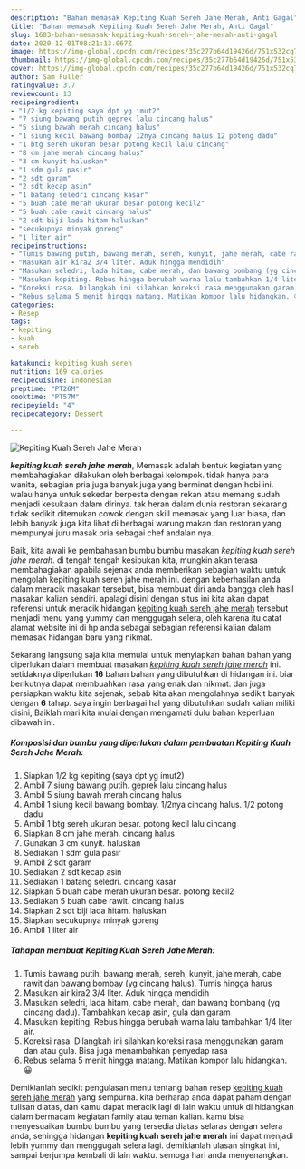 ```yaml
---
description: "Bahan memasak Kepiting Kuah Sereh Jahe Merah, Anti Gagal"
title: "Bahan memasak Kepiting Kuah Sereh Jahe Merah, Anti Gagal"
slug: 1603-bahan-memasak-kepiting-kuah-sereh-jahe-merah-anti-gagal
date: 2020-12-01T08:21:13.067Z
image: https://img-global.cpcdn.com/recipes/35c277b64d19426d/751x532cq70/kepiting-kuah-sereh-jahe-merah-foto-resep-utama.jpg
thumbnail: https://img-global.cpcdn.com/recipes/35c277b64d19426d/751x532cq70/kepiting-kuah-sereh-jahe-merah-foto-resep-utama.jpg
cover: https://img-global.cpcdn.com/recipes/35c277b64d19426d/751x532cq70/kepiting-kuah-sereh-jahe-merah-foto-resep-utama.jpg
author: Sam Fuller
ratingvalue: 3.7
reviewcount: 13
recipeingredient:
- "1/2 kg kepiting saya dpt yg imut2"
- "7 siung bawang putih geprek lalu cincang halus"
- "5 siung bawah merah cincang halus"
- "1 siung kecil bawang bombay 12nya cincang halus 12 potong dadu"
- "1 btg sereh ukuran besar potong kecil lalu cincang"
- "8 cm jahe merah cincang halus"
- "3 cm kunyit haluskan"
- "1 sdm gula pasir"
- "2 sdt garam"
- "2 sdt kecap asin"
- "1 batang seledri cincang kasar"
- "5 buah cabe merah ukuran besar potong kecil2"
- "5 buah cabe rawit cincang halus"
- "2 sdt biji lada hitam haluskan"
- "secukupnya minyak goreng"
- "1 liter air"
recipeinstructions:
- "Tumis bawang putih, bawang merah, sereh, kunyit, jahe merah, cabe rawit dan bawang bombay (yg cincang halus). Tumis hingga harus"
- "Masukan air kira2 3/4 liter. Aduk hingga mendidih"
- "Masukan seledri, lada hitam, cabe merah, dan bawang bombang (yg cincang dadu). Tambahkan kecap asin, gula dan garam"
- "Masukan kepiting. Rebus hingga berubah warna lalu tambahkan 1/4 liter air."
- "Koreksi rasa. Dilangkah ini silahkan koreksi rasa menggunakan garam dan atau gula. Bisa juga menambahkan penyedap rasa"
- "Rebus selama 5 menit hingga matang. Matikan kompor lalu hidangkan. 😀"
categories:
- Resep
tags:
- kepiting
- kuah
- sereh

katakunci: kepiting kuah sereh 
nutrition: 169 calories
recipecuisine: Indonesian
preptime: "PT26M"
cooktime: "PT57M"
recipeyield: "4"
recipecategory: Dessert

---
```



![Kepiting Kuah Sereh Jahe Merah](https://img-global.cpcdn.com/recipes/35c277b64d19426d/751x532cq70/kepiting-kuah-sereh-jahe-merah-foto-resep-utama.jpg)

<b><i>kepiting kuah sereh jahe merah</i></b>, Memasak adalah bentuk kegiatan yang membahagiakan dilakukan oleh berbagai kelompok. tidak hanya para wanita, sebagian pria juga banyak juga yang berminat dengan hobi ini. walau hanya untuk sekedar berpesta dengan rekan atau memang sudah menjadi kesukaan dalam dirinya. tak heran dalam dunia restoran sekarang tidak sedikit ditemukan cowok dengan skill memasak yang luar biasa, dan lebih banyak juga kita lihat di berbagai warung makan dan restoran yang mempunyai juru masak pria sebagai chef andalan nya.



Baik, kita awali ke pembahasan bumbu bumbu masakan <i>kepiting kuah sereh jahe merah</i>. di tengah tengah kesibukan kita, mungkin akan terasa membahagiakan apabila sejenak anda memberikan sebagian waktu untuk mengolah kepiting kuah sereh jahe merah ini. dengan keberhasilan anda dalam meracik masakan tersebut, bisa membuat diri anda bangga oleh hasil masakan kalian sendiri. apalagi disini dengan situs ini kita akan dapat referensi untuk meracik hidangan <u>kepiting kuah sereh jahe merah</u> tersebut menjadi menu yang yummy dan menggugah selera, oleh karena itu catat alamat website ini di hp anda sebagai sebagian referensi kalian dalam memasak hidangan baru yang nikmat.


Sekarang langsung saja kita memulai untuk menyiapkan bahan bahan yang diperlukan dalam membuat masakan <u><i>kepiting kuah sereh jahe merah</i></u> ini. setidaknya diperlukan <b>16</b> bahan bahan yang dibutuhkan di hidangan ini. biar berikutnya dapat membuahkan rasa yang enak dan nikmat. dan juga persiapkan waktu kita sejenak, sebab kita akan mengolahnya sedikit banyak dengan <b>6</b> tahap. saya ingin berbagai hal yang dibutuhkan sudah kalian miliki disini, Baiklah mari kita mulai dengan mengamati dulu bahan keperluan dibawah ini.

<!--inarticleads1-->

##### Komposisi dan bumbu yang diperlukan dalam pembuatan Kepiting Kuah Sereh Jahe Merah:

1. Siapkan 1/2 kg kepiting (saya dpt yg imut2)
1. Ambil 7 siung bawang putih. geprek lalu cincang halus
1. Ambil 5 siung bawah merah cincang halus
1. Ambil 1 siung kecil bawang bombay. 1/2nya cincang halus. 1/2 potong dadu
1. Ambil 1 btg sereh ukuran besar. potong kecil lalu cincang
1. Siapkan 8 cm jahe merah. cincang halus
1. Gunakan 3 cm kunyit. haluskan
1. Sediakan 1 sdm gula pasir
1. Ambil 2 sdt garam
1. Sediakan 2 sdt kecap asin
1. Sediakan 1 batang seledri. cincang kasar
1. Siapkan 5 buah cabe merah ukuran besar. potong kecil2
1. Sediakan 5 buah cabe rawit. cincang halus
1. Siapkan 2 sdt biji lada hitam. haluskan
1. Siapkan secukupnya minyak goreng
1. Ambil 1 liter air




<!--inarticleads2-->

##### Tahapan membuat Kepiting Kuah Sereh Jahe Merah:

1. Tumis bawang putih, bawang merah, sereh, kunyit, jahe merah, cabe rawit dan bawang bombay (yg cincang halus). Tumis hingga harus
1. Masukan air kira2 3/4 liter. Aduk hingga mendidih
1. Masukan seledri, lada hitam, cabe merah, dan bawang bombang (yg cincang dadu). Tambahkan kecap asin, gula dan garam
1. Masukan kepiting. Rebus hingga berubah warna lalu tambahkan 1/4 liter air.
1. Koreksi rasa. Dilangkah ini silahkan koreksi rasa menggunakan garam dan atau gula. Bisa juga menambahkan penyedap rasa
1. Rebus selama 5 menit hingga matang. Matikan kompor lalu hidangkan. 😀




Demikianlah sedikit pengulasan menu tentang bahan resep <u>kepiting kuah sereh jahe merah</u> yang sempurna. kita berharap anda dapat paham dengan tulisan diatas, dan kamu dapat meracik lagi di lain waktu untuk di hidangkan dalam bermacam kegiatan family atau teman kalian. kamu bisa menyesuaikan bumbu bumbu yang tersedia diatas selaras dengan selera anda, sehingga hidangan <b>kepiting kuah sereh jahe merah</b> ini dapat menjadi lebih yummy dan menggugah selera lagi. demikianlah ulasan singkat ini, sampai berjumpa kembali di lain waktu. semoga hari anda menyenangkan.

